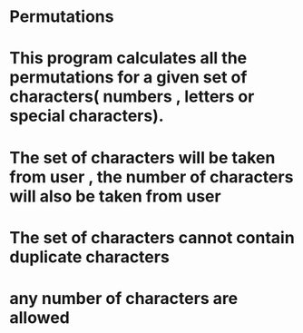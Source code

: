 # Permutations
# This program calculates all the permutations for a given set of characters( numbers , letters or special characters).
# The set of characters will be taken from user , the number of characters will also be taken from user
# The set of characters cannot contain duplicate characters
# any number of characters are allowed

